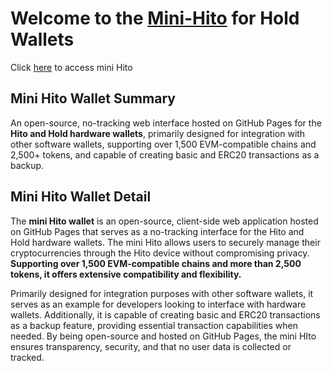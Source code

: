 # Welcome to the [Mini-Hito](https://mini.hito.dev) for Hold Wallets

Click [here](https://mini.hito.dev) to access mini Hito

## Mini Hito Wallet Summary
An open-source, no-tracking web interface hosted on GitHub Pages for the **Hito and Hold hardware wallets**, primarily designed for integration with other software wallets, supporting over 1,500 EVM-compatible chains and 2,500+ tokens, and capable of creating basic and ERC20 transactions as a backup.

## Mini Hito Wallet Detail
The **mini Hito wallet** is an open-source, client-side web application hosted on GitHub Pages that serves as a no-tracking interface for the Hito and Hold hardware wallets. The mini Hito allows users to securely manage their cryptocurrencies through the Hito device without compromising privacy. **Supporting over 1,500 EVM-compatible chains and more than 2,500 tokens, it offers extensive compatibility and flexibility.**

Primarily designed for integration purposes with other software wallets, it serves as an example for developers looking to interface with hardware wallets. Additionally, it is capable of creating basic and ERC20 transactions as a backup feature, providing essential transaction capabilities when needed. By being open-source and hosted on GitHub Pages, the mini HIto ensures transparency, security, and that no user data is collected or tracked.
